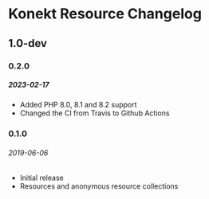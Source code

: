 # Konekt Resource Changelog

## 1.0-dev

### 0.2.0
##### 2023-02-17

- Added PHP 8.0, 8.1 and 8.2 support
- Changed the CI from Travis to Github Actions

### 0.1.0
###### 2019-06-06

- Initial release
- Resources and anonymous resource collections
